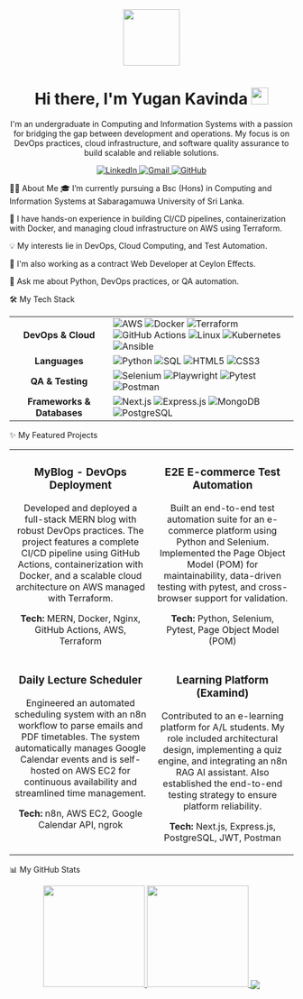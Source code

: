 <div id="header" align="center">
<img src="https://www.google.com/search?q=https://media.giphy.com/media/M9gbBd9nbDrOTu1Mqx/giphy.gif" width="100"/>
<h1>
Hi there, I'm Yugan Kavinda
<img src="https://www.google.com/search?q=https://media.giphy.com/media/hvRJCLFzcasrR4ia7z/giphy.gif" width="30px"/>
</h1>
<p>
I'm an undergraduate in Computing and Information Systems with a passion for bridging the gap between development and operations. My focus is on DevOps practices, cloud infrastructure, and software quality assurance to build scalable and reliable solutions.
</p>
<div id="socials">
<a href="https://www.linkedin.com/in/theekshana-yugan/" target="_blank">
<img src="https://www.google.com/search?q=https://img.shields.io/badge/LinkedIn-0077B5%3Fstyle%3Dfor-the-badge%26logo%3Dlinkedin%26logoColor%3Dwhite" alt="LinkedIn"/>
</a>
<a href="mailto:yugankavinda@gmail.com">
<img src="https://img.shields.io/badge/Gmail-D14836?style=for-the-badge&logo=gmail&logoColor=white" alt="Gmail"/>
</a>
<a href="https://github.com/BlockAce01" target="_blank">
<img src="https://www.google.com/search?q=https://img.shields.io/badge/GitHub-181717%3Fstyle%3Dfor-the-badge%26logo%3Dgithub%26logoColor%3Dwhite" alt="GitHub"/>
</a>
</div>
</div>

👨‍💻 About Me
🎓 I’m currently pursuing a Bsc (Hons) in Computing and Information Systems at Sabaragamuwa University of Sri Lanka.

🌱 I have hands-on experience in building CI/CD pipelines, containerization with Docker, and managing cloud infrastructure on AWS using Terraform.

💡 My interests lie in DevOps, Cloud Computing, and Test Automation.

💼 I'm also working as a contract Web Developer at Ceylon Effects.

💬 Ask me about Python, DevOps practices, or QA automation.

🛠️ My Tech Stack
<table>
<tr>
<td align="center" width="160">
<strong>DevOps & Cloud</strong>
</td>
<td>
<img src="https://www.google.com/search?q=https://img.shields.io/badge/AWS-232F3E%3Fstyle%3Dfor-the-badge%26logo%3Damazon-aws%26logoColor%3Dwhite" alt="AWS"/>
<img src="https://www.google.com/search?q=https://img.shields.io/badge/Docker-2496ED%3Fstyle%3Dfor-the-badge%26logo%3Ddocker%26logoColor%3Dwhite" alt="Docker"/>
<img src="https://www.google.com/search?q=https://img.shields.io/badge/Terraform-7B42BC%3Fstyle%3Dfor-the-badge%26logo%3Dterraform%26logoColor%3Dwhite" alt="Terraform"/>
<img src="https://www.google.com/search?q=https://img.shields.io/badge/GitHub_Actions-2088FF%3Fstyle%3Dfor-the-badge%26logo%3Dgithub-actions%26logoColor%3Dwhite" alt="GitHub Actions"/>
<img src="https://img.shields.io/badge/Linux-FCC624?style=for-the-badge&logo=linux&logoColor=black" alt="Linux"/>
<img src="https://www.google.com/search?q=https://img.shields.io/badge/Kubernetes-326CE5%3Fstyle%3Dfor-the-badge%26logo%3Dkubernetes%26logoColor%3Dwhite" alt="Kubernetes"/>
<img src="https://www.google.com/search?q=https://img.shields.io/badge/Ansible-EE0000%3Fstyle%3Dfor-the-badge%26logo%3Dansible%26logoColor%3Dwhite" alt="Ansible"/>
</td>
</tr>
<tr>
<td align="center">
<strong>Languages</strong>
</td>
<td>
<img src="https://www.google.com/search?q=https://img.shields.io/badge/Python-3776AB%3Fstyle%3Dfor-the-badge%26logo%3Dpython%26logoColor%3Dwhite" alt="Python"/>
<img src="https://www.google.com/search?q=https://img.shields.io/badge/SQL-4479A1%3Fstyle%3Dfor-the-badge%26logo%3Dpostgresql%26logoColor%3Dwhite" alt="SQL"/>
<img src="https://www.google.com/search?q=https://img.shields.io/badge/HTML5-E34F26%3Fstyle%3Dfor-the-badge%26logo%3Dhtml5%26logoColor%3Dwhite" alt="HTML5"/>
<img src="https://www.google.com/search?q=https://img.shields.io/badge/CSS3-1572B6%3Fstyle%3Dfor-the-badge%26logo%3Dcss3%26logoColor%3Dwhite" alt="CSS3"/>
</td>
</tr>
<tr>
<td align="center">
<strong>QA & Testing</strong>
</td>
<td>
<img src="https://www.google.com/search?q=https://img.shields.io/badge/Selenium-43B02A%3Fstyle%3Dfor-the-badge%26logo%3Dselenium%26logoColor%3Dwhite" alt="Selenium"/>
<img src="https://www.google.com/search?q=https://img.shields.io/badge/Playwright-2EAD33%3Fstyle%3Dfor-the-badge%26logo%3Dplaywright%26logoColor%3Dwhite" alt="Playwright"/>
<img src="https://www.google.com/search?q=https://img.shields.io/badge/Pytest-0A9EDC%3Fstyle%3Dfor-the-badge%26logo%3Dpytest%26logoColor%3Dwhite" alt="Pytest"/>
<img src="https://www.google.com/search?q=https://img.shields.io/badge/Postman-FF6C37%3Fstyle%3Dfor-the-badge%26logo%3Dpostman%26logoColor%3Dwhite" alt="Postman"/>
</td>
</tr>
<tr>
<td align="center">
<strong>Frameworks & Databases</strong>
</td>
<td>
<img src="https://www.google.com/search?q=https://img.shields.io/badge/Next.js-000000%3Fstyle%3Dfor-the-badge%26logo%3Dnextdotjs%26logoColor%3Dwhite" alt="Next.js"/>
<img src="https://www.google.com/search?q=https://img.shields.io/badge/Express.js-000000%3Fstyle%3Dfor-the-badge%26logo%3Dexpress%26logoColor%3Dwhite" alt="Express.js"/>
<img src="https://www.google.com/search?q=https://img.shields.io/badge/MongoDB-47A248%3Fstyle%3Dfor-the-badge%26logo%3Dmongodb%26logoColor%3Dwhite" alt="MongoDB"/>
<img src="https://www.google.com/search?q=https://img.shields.io/badge/PostgreSQL-4169E1%3Fstyle%3Dfor-the-badge%26logo%3Dpostgresql%26logoColor%3Dwhite" alt="PostgreSQL"/>
</td>
</tr>
</table>

✨ My Featured Projects
<table>
<tr>
<td width="50%" valign="top">
<h3 align="center">MyBlog - DevOps Deployment</h3>
<div align="center">
<p>Developed and deployed a full-stack MERN blog with robust DevOps practices. The project features a complete CI/CD pipeline using GitHub Actions, containerization with Docker, and a scalable cloud architecture on AWS managed with Terraform.</p>
<p><strong>Tech:</strong> MERN, Docker, Nginx, GitHub Actions, AWS, Terraform</p>
<!-- Add your project link here -->
<!-- <a href="#">View Project</a> -->
</div>
</td>
<td width="50%" valign="top">
<h3 align="center">E2E E-commerce Test Automation</h3>
<div align="center">
<p>Built an end-to-end test automation suite for an e-commerce platform using Python and Selenium. Implemented the Page Object Model (POM) for maintainability, data-driven testing with pytest, and cross-browser support for validation.</p>
<p><strong>Tech:</strong> Python, Selenium, Pytest, Page Object Model (POM)</p>
<!-- Add your project link here -->
<!-- <a href="#">View Project</a> -->
</div>
</td>
</tr>
<tr>
<td width="50%" valign="top">
<h3 align="center">Daily Lecture Scheduler</h3>
<div align="center">
<p>Engineered an automated scheduling system with an n8n workflow to parse emails and PDF timetables. The system automatically manages Google Calendar events and is self-hosted on AWS EC2 for continuous availability and streamlined time management.</p>
<p><strong>Tech:</strong> n8n, AWS EC2, Google Calendar API, ngrok</p>
<!-- Add your project link here -->
<!-- <a href="#">View Project</a> -->
</div>
</td>
<td width="50%" valign="top">
<h3 align="center">Learning Platform (Examind)</h3>
<div align="center">
<p>Contributed to an e-learning platform for A/L students. My role included architectural design, implementing a quiz engine, and integrating an n8n RAG AI assistant. Also established the end-to-end testing strategy to ensure platform reliability.</p>
<p><strong>Tech:</strong> Next.js, Express.js, PostgreSQL, JWT, Postman</p>
<!-- Add your project link here -->
<!-- <a href="#">View Project</a> -->
</div>
</td>
</tr>
</table>

📊 My GitHub Stats
<div align="center">

<a href="https://github.com/BlockAce01">
<img height="180em" src="https://www.google.com/search?q=https://github-readme-stats.vercel.app/api%3Fusername%3DBlockAce01%26show_icons%3Dtrue%26theme%3Ddracula%26include_all_commits%3Dtrue%26count_private%3Dtrue"/>
<img height="180em" src="https://www.google.com/search?q=https://github-readme-stats.vercel.app/api/top-langs/%3Fusername%3DBlockAce01%26layout%3Dcompact%26langs_count%3D8%26theme%3Ddracula"/>
</a>

<a href="https://github.com/BlockAce01">
<img align="center" src="https://www.google.com/search?q=https://github-readme-streak-stats.herokuapp.com/%3Fuser%3DBlockAce01%26theme%3Ddracula" />
</a>

</div>
